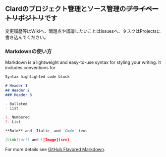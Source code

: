 ## Clardのプロジェクト管理とソース管理の~~プライベートリポジトリ~~です
変更履歴等はWikiへ、問題点や議論したいことはIssuesへ、タスクはProjectsに書き込んでください。  


### Markdownの使い方

Markdown is a lightweight and easy-to-use syntax for styling your writing. It includes conventions for

```markdown
Syntax highlighted code block

# Header 1
## Header 2
### Header 3

- Bulleted
- List

1. Numbered
2. List

**Bold** and _Italic_ and `Code` text

[Link](url) and ![Image](src)
```

For more details see [GitHub Flavored Markdown](https://guides.github.com/features/mastering-markdown/).
